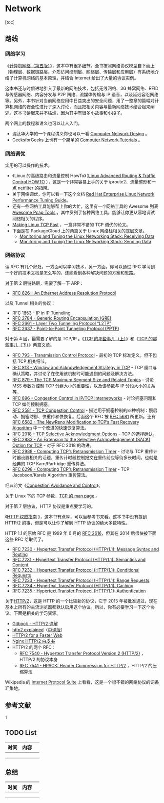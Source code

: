 # Network

[toc]

## 路线

### 网络学习

《[计算机网络（第五版）](https://book.douban.com/subject/10510747/)》，这本中有很多细节。全书按照网络协议模型自下而上（物理层、数据链路层、介质访问控制层、网络层、传输层和应用层）有系统地介绍了计算机网络的基本原理，并结合 Internet 给出了大量的协议实例。

这本书还与时俱进地引入了最新的网络技术，包括无线网络、3G 蜂窝网络、RFID 与传感器网络、内容分发与 P2P 网络、流媒体传输与 IP 语音，以及延迟容忍网络等。另外，本书针对当前网络应用中日益突出的安全问题，用了一整章的篇幅对计算机网络的安全性进行了深入讨论，而且把相关内容与最新网络技术结合起来阐述。这本书读起来并不枯燥，因为其中有很多小故事和小段子。

两个网上的教程和讲义也可以让人入门。

- 渥汰华大学的一个课程讲义你也可以一看 [Computer Network Design](http://www.site.uottawa.ca/~shervin/courses/ceg4185/lectures/) 。
- GeeksforGeeks 上也有一个简单的 [Computer Network Tutorials](https://www.geeksforgeeks.org/computer-network-tutorials/) 。



### 网络调优

实用的可以操作的技术。

- 《Linux 的高级路由和流量控制 HowTo》（[Linux Advanced Routing & Traffic Control HOWTO](http://lartc.org/) ），这是一个非常容易上手的关于 iproute2、流量整形和一点 netfilter 的指南。
- 关于网络调优，你可以看一下这个文档 [Red Hat Enterprise Linux Network Performance Tuning Guide](https://access.redhat.com/sites/default/files/attachments/20150325_network_performance_tuning.pdf)。
- 还有一些网络工具能够帮上你的大忙，这里有一个网络工具的 Awesome 列表 [Awesome Pcap Tools](https://github.com/caesar0301/awesome-pcaptools) ，其中罗列了各种网络工具，能够让你更从容地调试网络相关的程序。
- [Making Linux TCP Fast](https://netdevconf.org/1.2/papers/bbr-netdev-1.2.new.new.pdf) ，一篇非常不错的 TCP 调优的论文。
- 下面是在 PackageCloud 上的两篇关于 Linux 网络栈相关的底层文章。
  - [Monitoring and Tuning the Linux Networking Stack: Receiving Data](https://blog.packagecloud.io/eng/2016/06/22/monitoring-tuning-linux-networking-stack-receiving-data/)
  - [Monitoring and Tuning the Linux Networking Stack: Sending Data](https://blog.packagecloud.io/eng/2017/02/06/monitoring-tuning-linux-networking-stack-sending-data/)



### 网络协议

读 RFC 有几个好处，一方面可以学习技术，另一方面，你可以通过 RFC 学习到一个好的技术文档是怎么写的，还能看到各种解决问题的方案和思路。

对于第 2 层链路层，需要了解一下 ARP：

- [RFC 826 - An Ethernet Address Resolution Protocol](https://tools.ietf.org/html/rfc826)

以及 Tunnel 相关的协议：

- [RFC 1853 - IP in IP Tunneling](https://tools.ietf.org/html/rfc1853)
- [RFC 2784 - Generic Routing Encapsulation (GRE)](https://tools.ietf.org/html/rfc2784)
- [RFC 2661 - Layer Two Tunneling Protocol “L2TP”](https://tools.ietf.org/html/rfc2661)
- [RFC 2637 - Point-to-Point Tunneling Protocol (PPTP)](https://tools.ietf.org/html/rfc2637)

对于第 4 层，最需要了解的是 TCP/IP 。《[TCP 的那些事儿（上）](https://coolshell.cn/articles/11564.html)》和《[TCP 的那些事儿（下）](https://coolshell.cn/articles/11609.html)》两篇文章。

- [RFC 793 - Transmission Control Protocol](https://tools.ietf.org/html/rfc793) - 最初的 TCP 标准定义，但不包括 TCP 相关细节。
- [RFC 813 - Window and Acknowledgement Strategy in TCP](https://tools.ietf.org/html/rfc813) - TCP 窗口与确认策略，并讨论了在使用该机制时可能遇到的问题及解决方法。
- [RFC 879 - The TCP Maximum Segment Size and Related Topics](https://tools.ietf.org/html/rfc879) - 讨论 MSS 参数对控制 TCP 分组大小的重要性，以及该参数与 IP 分段大小的关系等。
- [RFC 896 - Congestion Control in IP/TCP Internetworks](https://tools.ietf.org/html/rfc896) - 讨论拥塞问题和 TCP 如何控制拥塞。
- [RFC 2581 - TCP Congestion Control](https://tools.ietf.org/html/rfc2581) - 描述用于拥塞控制的四种机制：慢启动、拥塞防御、快重传和快恢复。后面这个 RFC 被 [RFC 5681](https://tools.ietf.org/html/rfc5681) 所更新。还有 [RFC 6582 - The NewReno Modification to TCP’s Fast Recovery Algorithm](https://tools.ietf.org/html/rfc6582) 中一个改进的快速恢复算法。
- [RFC 2018 - TCP Selective Acknowledgment Options](https://tools.ietf.org/html/rfc2018) - TCP 的选择确认。
- [RFC 2883 - An Extension to the Selective Acknowledgement (SACK) Option for TCP](https://tools.ietf.org/html/rfc2883) - 对于 RFC 2018 的改进。
- [RFC 2988 - Computing TCP’s Retransmission Timer](https://tools.ietf.org/html/rfc2988) - 讨论与 TCP 重传计时器设置相关的话题，重传计时器控制报文在重传前应等待多长时间。也就是经典的 TCP Karn/Partridge 重传算法。
- [RFC 6298 - Computing TCP’s Retransmission Timer](https://tools.ietf.org/html/rfc6298) - TCP Jacobson/Karels Algorithm 重传算法。

经典论文《[Congestion Avoidance and Control](http://ee.lbl.gov/papers/congavoid.pdf)》。

关于 Linux 下的 TCP 参数，[TCP 的 man page](http://man7.org/linux/man-pages/man7/tcp.7.html) 。

对于第 7 层协议，HTTP 协议是重点要学习的。

《[HTTP 权威指南](https://book.douban.com/subject/10746113/) 》，这本书有点厚，可以当参考书来看。这本书中没有提到 HTTP/2 的事，但是可以让你了解到 HTTP 协议的绝大多数特性。

HTTP 1.1 的原始 RFC 是 1999 年 6 月的 [RFC 2616](https://tools.ietf.org/html/rfc2616)，但其在 2014 后很快被下面这些 RFC 给取代了。

- [RFC 7230 - Hypertext Transfer Protocol (HTTP/1.1): Message Syntax and Routing](https://tools.ietf.org/html/rfc7230)
- [RFC 7231 - Hypertext Transfer Protocol (HTTP/1.1): Semantics and Content](https://tools.ietf.org/html/rfc7231)
- [RFC 7232 - Hypertext Transfer Protocol (HTTP/1.1): Conditional Requests](https://tools.ietf.org/html/rfc7232)
- [RFC 7233 - Hypertext Transfer Protocol (HTTP/1.1): Range Requests](https://tools.ietf.org/html/rfc7233)
- [RFC 7234 - Hypertext Transfer Protocol (HTTP/1.1): Caching](https://tools.ietf.org/html/rfc7234)
- [RFC 7235 - Hypertext Transfer Protocol (HTTP/1.1): Authentication](https://tools.ietf.org/html/rfc7235)

关于[HTTP/2](https://en.wikipedia.org/wiki/HTTP/2)，这是 HTTP 的一个比较新的协议，它于 2015 年被批准通过，现在基本上所有的主流浏览器都默认启用这个协议。所以，你有必要学习一下这个协议。下面是相关的学习资源。

- [Gitbook - HTTP/2 详解](https://legacy.gitbook.com/book/ye11ow/http2-explained/details)
- [http2 explained](http://daniel.haxx.se/http2/)（[中译版](https://www.gitbook.com/book/ye11ow/http2-explained/details)）
- [HTTP/2 for a Faster Web](https://cascadingmedia.com/insites/2015/03/http-2.html)
- [Nginx HTTP/2 白皮书](https://www.nginx.com/wp-content/uploads/2015/09/NGINX_HTTP2_White_Paper_v4.pdf)
- HTTP/2 的两个 RFC：
  - [RFC 7540 - Hypertext Transfer Protocol Version 2 (HTTP/2)](https://httpwg.org/specs/rfc7540.html) ，HTTP/2 的协议本身
  - [RFC 7541 - HPACK: Header Compression for HTTP/2](https://httpwg.org/specs/rfc7541.html) ，HTTP/2 的压缩算法

Wikipedia 的 [Internet Protocol Suite](https://en.wikipedia.org/wiki/Internet_protocol_suite) 上看看，这是一个很不错的网络协议的词条汇集地。

## 参考文献

1 



## TODO List

| 时间 | 内容 |      |
| ---- | ---- | ---- |
|      |      |      |
|      |      |      |
|      |      |      |



## 总结

| 时间 | 内容 |      |
| ---- | ---- | ---- |
|      |      |      |
|      |      |      |
|      |      |      |



